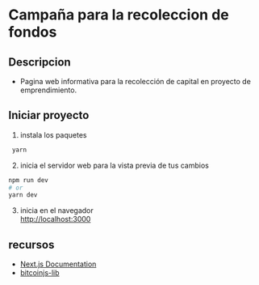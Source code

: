 # Campaña para la recoleccion de fondos

## Descripcion
- Pagina web informativa para la recolección de capital en proyecto de emprendimiento.

## Iniciar proyecto 

1.  instala los paquetes
```bash
 yarn
```

2. inicia el servidor web para la vista previa de tus cambios
```bash
npm run dev
# or
yarn dev
```
3. inicia en el navegador  
[http://localhost:3000](http://localhost:3000)

## recursos
- [Next.js Documentation](https://nextjs.org/docs)
- [bitcoinjs-lib](https://github.com/bitcoinjs/bitcoinjs-lib) 
